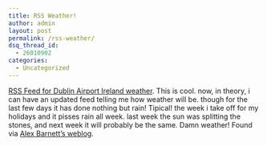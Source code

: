 ```yaml
---
title: RSS Weather!
author: admin
layout: post
permalink: /rss-weather/
dsq_thread_id:
  - 26010902
categories:
  - Uncategorized
---
```

[RSS Feed for Dublin Airport Ireland weather][1]. This is cool. now, in theory, i can have an updated feed telling me how weather will be. though for the last few days it has done nothing but rain! Tipical! the week i take off for my holidays and it pisses rain all week. last week the sun was splitting the stones, and next week it will probably be the same. Damn weather! Found via [Alex Barnett&#8217;s weblog][2].

 [1]: http://www.rssweather.com/hw3.php?icao=EIDW
 [2]: http://blogs.msdn.com/alexbarn/archive/2004/08/18/216722.aspx